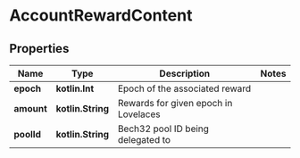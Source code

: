 
# AccountRewardContent

## Properties
Name | Type | Description | Notes
------------ | ------------- | ------------- | -------------
**epoch** | **kotlin.Int** | Epoch of the associated reward | 
**amount** | **kotlin.String** | Rewards for given epoch in Lovelaces | 
**poolId** | **kotlin.String** | Bech32 pool ID being delegated to | 



